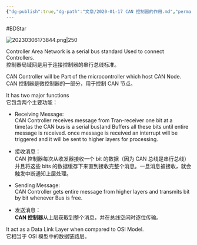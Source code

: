 ```yaml
---
{"dg-publish":true,"dg-path":"文章/2020-01-17 CAN 控制器的作用.md","permalink":"/文章/2020-01-17 CAN 控制器的作用/"}
---
```


#BDStar 

![20230306173844.png|250](/img/user/0.Asset/resource/20230306173844.png)

Controller Area Network is a serial bus standard Used to connect Controllers.  
控制器局域网是用于连接控制器的串行总线标准。

CAN Controller will be Part of the microcontroller which host CAN Node.  
CAN 控制器是微控制器的一部分，用于控制 CAN 节点。

It has two major functions  
它包含两个主要功能：

- Receiving Message:  
CAN Controller receives message from Tran-receiver one bit at a time(as the CAN bus is a serial bus)and Buffers all these bits until entire message is received. once message is received an interrupt will be triggered and it will be sent to higher layers for processing.

- 接收消息：  
CAN 控制器每次从收发器接收一个 bit 的数据（因为 CAN 总线是串行总线）并且将这些 bits 的数据缓存下来直到接收完整个消息。一旦消息被接收，就会触发中断通知上层处理。

- Sending Message:  
CAN Controller gets entire message from higher layers and transmits bit by bit whenever Bus is free.
- 发送消息：  
**CAN 控制器**从上层获取到整个消息，并在总线空闲时逐位传输。

It act as a Data Link Layer when compared to OSI Model.  
它相当于 OSI 模型中的数据链路层。
